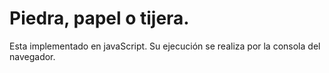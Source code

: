 # Piedra, papel o tijera.

Esta implementado en javaScript. Su ejecución se realiza por la consola del navegador.
